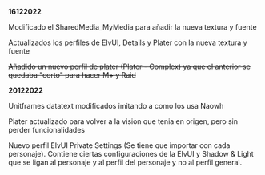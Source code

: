 **16122022**

Modificado el SharedMedia_MyMedia para añadir la nueva textura y fuente

Actualizados los perfiles de ElvUI, Details y Plater con la nueva textura y fuente

~~Añadido un nuevo perfil de plater (Plater - Complex) ya que el anterior se quedaba "corto" para hacer M+ y Raid~~

**20122022**

Unitframes datatext modificados imitando a como los usa Naowh

Plater actualizado para volver a la vision que tenia en origen, pero sin perder funcionalidades

Nuevo perfil ElvUI Private Settings (Se tiene que importar con cada personaje). Contiene ciertas configuraciones de la ElvUI y Shadow & Light que se ligan al personaje y al perfil del personaje y no al perfil general.
